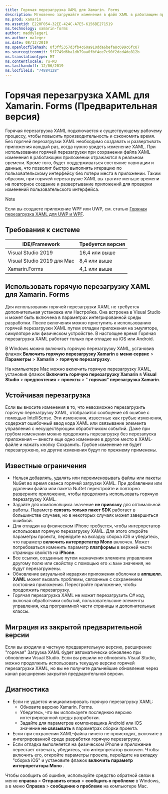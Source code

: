```yaml
---
title: Горячая перезагрузка XAML для Xamarin. Forms
description: Мгновенно загружайте изменения в файл XAML в работающем приложении, поэтому вам не нужно создавать проект Xamarin. Forms после каждого изменения XAML.
ms.prod: xamarin
ms.assetid: E220F054-32EE-424C-A7E5-6156BE271519
ms.technology: xamarin-forms
author: maddyleger1
ms.author: maleger
ms.date: 08/13/2019
ms.openlocfilehash: 0f3ff5357d3fb4c60a910dda6befa8c699c6fc07
ms.sourcegitcommit: 5f7749d6ba1db79aa0fbf4ee7c90f2dcd4de812b
ms.translationtype: MT
ms.contentlocale: ru-RU
ms.lasthandoff: 12/06/2019
ms.locfileid: "74884128"
---
```

# <a name="xaml-hot-reload-for-xamarinforms-preview"></a>Горячая перезагрузка XAML для Xamarin. Forms (Предварительная версия)

Горячая перезагрузка XAML подключается к существующему рабочему процессу, чтобы повысить производительность и сэкономить время. Без горячей перезагрузки XAML необходимо создавать и развертывать приложения каждый раз, когда нужно увидеть изменение XAML. При использовании горячей перезагрузки при сохранении файла XAML изменения в работающем приложении отражаются в реальном времени. Кроме того, будет поддерживаться состояние навигации и данные, что позволит быстро выполнять итерацию по пользовательскому интерфейсу без потери места в приложении. Таким образом, при горячей перезагрузке XAML вы тратите меньше времени на повторное создание и развертывание приложений для проверки изменений пользовательского интерфейса.

> [!NOTE]
> Если вы создаете приложение WPF или UWP, см. статью [Горячая перезагрузка XAML для UWP и WPF](/visualstudio/debugger/xaml-hot-reload).

## <a name="system-requirements"></a>Требования к системе

| IDE/Framework | Требуется версия |
|------|------------------|
|Visual Studio 2019 | 16,4 или выше
Visual Studio 2019 для Mac | 8,4 или выше
Xamarin.Forms | 4,1 или выше

## <a name="use-xaml-hot-reload-for-xamarinforms"></a>Использовать горячую перезагрузку XAML для Xamarin. Forms

Для использования горячей перезагрузки XAML не требуется дополнительная установка или Настройка. Она встроена в Visual Studio и может быть включена в параметрах интегрированной среды разработки. После включения можно приступить к использованию горячей перезагрузки XAML путем отладки приложения на эмуляторе, симуляторе или физическом устройстве. В настоящее время Горячая перезагрузка XAML работает только при отладке на iOS или Android.

В Windows можно включить горячую перезагрузку XAML, установив флажок **Включить горячую перезагрузку Xamarin** в **меню сервис** > **Параметры** > **Xamarin** > **горячую перезагрузку**.

На компьютере Mac можно включить горячую перезагрузку XAML, установив флажок **Включить горячую перезагрузку Xamarin** в **Visual Studio** > **предпочтения** > **проекты** > " **горячая" перезагрузка Xamarin**.

## <a name="resilient-reloading"></a>Устойчивая перезагрузка

Если вы вносите изменения в то, что невозможно перезагрузить горячую перезагрузку XAML, отобразится сообщение об ошибке с помощью IntelliSense. Эти изменения, известные как грубые изменения, содержат ошибочный ввод кода XAML или связывание элемента управления с несуществующим обработчиком событий. Даже при грубом изменении можно продолжить перезагрузку без перезапуска приложения — внести еще одно изменение в другое место в XAML-файле и нажать кнопку Сохранить. Грубое изменение не будет перезагружено, но другие изменения будут по прежнему применены.

## <a name="known-limitations"></a>Известные ограничения

- Нельзя добавлять, удалять или переименовывать файлы или пакеты NuGet во время сеанса горячей загрузки XAML. При добавлении или удалении файла или пакета NuGet перестройте и повторно разверните приложение, чтобы продолжить использовать горячую перезагрузку XAML.
- Задайте для компоновщика значение **не привязку** для оптимальной работы. Параметр **связать только пакет SDK** работает в большинстве случаев, но в некоторых случаях может завершиться ошибкой.
- Для отладки на физическом iPhone требуется, чтобы интерпретатор использовал горячую перезагрузку XAML. Для этого откройте параметры проекта, перейдите на вкладку сборка iOS и убедитесь, что параметр **включить интерпретатор Mono** включен. Может потребоваться изменить параметр **платформы** в верхней части страницы свойств на **iPhone**.
- Все ссылки, созданные путем назначения элемента управления другому полю или свойству с помощью его `x:Name` значения, не будут перезагружены.
- Обновление визуальной иерархии приложения оболочки в **аппшелл. XAML** может вызвать проблемы, связанные с сохранением состояния приложения. Перестройте приложение, чтобы продолжить перезагрузку.
- Горячая перезагрузка XAML не может перезагрузить C# код, включая обработчики событий, пользовательские элементы управления, код программной части страницы и дополнительные классы.

## <a name="migrate-from-the-private-preview"></a>Миграция из закрытой предварительной версии

Если вы входили в частную предварительную версию, расширение "горячая" Загрузка XAML будет автоматически обновлено при обновлении Visual Studio. Если вы решили не обновлять Visual Studio, можно продолжить использовать текущую версию горячей перезагрузки XAML, но вы не получите дальнейшие обновления через канал расширения закрытой предварительной версии.

## <a name="troubleshooting"></a>Диагностика

- Если не удается инициализировать горячую перезагрузку XAML:
  - Обновите версию Xamarin. Forms.
  - Убедитесь, что вы используете последнюю версию интегрированной среды разработки.
  - Задайте для параметров компоновщика Android или iOS значение **не связывать** в параметрах сборки проекта.
- Если при сохранении XAML-файла ничего не происходит, включите в интегрированной среде разработки горячую перезагрузку.
- Если отладка выполняется на физическом iPhone и приложение перестает отвечать, убедитесь, что интерпретатор включен. Чтобы включить его, откройте параметры проекта, перейдите на вкладку "сборка iOS" и установите флажок **включить параметр интерпретатора Mono** .

Чтобы сообщить об ошибке, используйте средство обратной связи в меню **справка** > **Отправить отзыв** > **сообщить о проблеме** в Windows, а в меню **Справка** > **сообщение о проблеме** на компьютере Mac.
